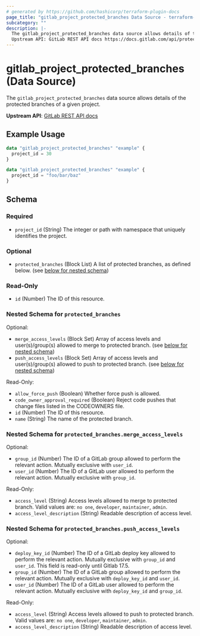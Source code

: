 ```yaml
---
# generated by https://github.com/hashicorp/terraform-plugin-docs
page_title: "gitlab_project_protected_branches Data Source - terraform-provider-gitlab"
subcategory: ""
description: |-
  The gitlab_project_protected_branches data source allows details of the protected branches of a given project.
  Upstream API: GitLab REST API docs https://docs.gitlab.com/api/protected_branches/#list-protected-branches
---
```


# gitlab_project_protected_branches (Data Source)

The `gitlab_project_protected_branches` data source allows details of the protected branches of a given project.

**Upstream API**: [GitLab REST API docs](https://docs.gitlab.com/api/protected_branches/#list-protected-branches)

## Example Usage

```terraform
data "gitlab_project_protected_branches" "example" {
  project_id = 30
}

data "gitlab_project_protected_branches" "example" {
  project_id = "foo/bar/baz"
}
```

<!-- schema generated by tfplugindocs -->
## Schema

### Required

- `project_id` (String) The integer or path with namespace that uniquely identifies the project.

### Optional

- `protected_branches` (Block List) A list of protected branches, as defined below. (see [below for nested schema](#nestedblock--protected_branches))

### Read-Only

- `id` (Number) The ID of this resource.

<a id="nestedblock--protected_branches"></a>
### Nested Schema for `protected_branches`

Optional:

- `merge_access_levels` (Block Set) Array of access levels and user(s)/group(s) allowed to merge to protected branch. (see [below for nested schema](#nestedblock--protected_branches--merge_access_levels))
- `push_access_levels` (Block Set) Array of access levels and user(s)/group(s) allowed to push to protected branch. (see [below for nested schema](#nestedblock--protected_branches--push_access_levels))

Read-Only:

- `allow_force_push` (Boolean) Whether force push is allowed.
- `code_owner_approval_required` (Boolean) Reject code pushes that change files listed in the CODEOWNERS file.
- `id` (Number) The ID of this resource.
- `name` (String) The name of the protected branch.

<a id="nestedblock--protected_branches--merge_access_levels"></a>
### Nested Schema for `protected_branches.merge_access_levels`

Optional:

- `group_id` (Number) The ID of a GitLab group allowed to perform the relevant action. Mutually exclusive with `user_id`.
- `user_id` (Number) The ID of a GitLab user allowed to perform the relevant action. Mutually exclusive with `group_id`.

Read-Only:

- `access_level` (String) Access levels allowed to merge to protected branch. Valid values are: `no one`, `developer`, `maintainer`, `admin`.
- `access_level_description` (String) Readable description of access level.


<a id="nestedblock--protected_branches--push_access_levels"></a>
### Nested Schema for `protected_branches.push_access_levels`

Optional:

- `deploy_key_id` (Number) The ID of a GitLab deploy key allowed to perform the relevant action. Mutually exclusive with `group_id` and `user_id`. This field is read-only until Gitlab 17.5.
- `group_id` (Number) The ID of a GitLab group allowed to perform the relevant action. Mutually exclusive with `deploy_key_id` and `user_id`.
- `user_id` (Number) The ID of a GitLab user allowed to perform the relevant action. Mutually exclusive with `deploy_key_id` and `group_id`.

Read-Only:

- `access_level` (String) Access levels allowed to push to protected branch. Valid values are: `no one`, `developer`, `maintainer`, `admin`.
- `access_level_description` (String) Readable description of access level.
